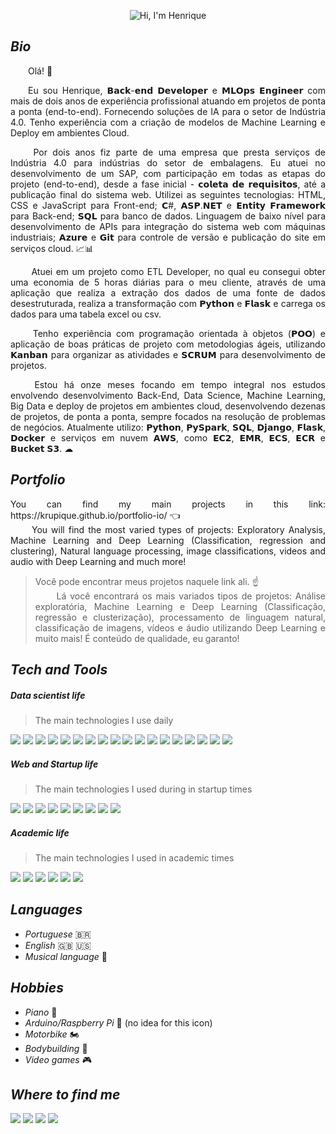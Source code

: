 <p align="center">
  <img src="https://github.com/Krupique/Krupique/raw/main/assets/header.gif" alt="Hi, I'm Henrique">
</p>

_<h2>Bio</h2>_
<p align="justify">&emsp;&emsp;Olá! 👋
</p>

<p align="justify">&emsp;&emsp;Eu sou Henrique, 𝗕𝗮𝗰𝗸-𝗲𝗻𝗱 𝗗𝗲𝘃𝗲𝗹𝗼𝗽𝗲𝗿 e 𝗠𝗟𝗢𝗽𝘀 𝗘𝗻𝗴𝗶𝗻𝗲𝗲𝗿 com mais de dois anos de experiência profissional atuando em projetos de ponta a ponta (end-to-end). Fornecendo soluções de IA para o setor de Indústria 4.0. Tenho experiência com a criação de modelos de Machine Learning e Deploy em ambientes Cloud.
</p>

<p align="justify">&emsp;&emsp;
Por dois anos fiz parte de uma empresa que presta serviços de Indústria 4.0 para indústrias do setor de embalagens. Eu atuei no desenvolvimento de um SAP, com participação em todas as etapas do projeto (end-to-end), desde a fase inicial - 𝗰𝗼𝗹𝗲𝘁𝗮 𝗱𝗲 𝗿𝗲𝗾𝘂𝗶𝘀𝗶𝘁𝗼𝘀, até a publicação final do sistema web. Utilizei as seguintes tecnologias: HTML, CSS e JavaScript para Front-end; 𝗖#, 𝗔𝗦𝗣.𝗡𝗘𝗧 e 𝗘𝗻𝘁𝗶𝘁𝘆 𝗙𝗿𝗮𝗺𝗲𝘄𝗼𝗿𝗸 para Back-end; 𝗦𝗤𝗟 para banco de dados. Linguagem de baixo nível para desenvolvimento de APIs para integração do sistema web com máquinas industriais; 𝗔𝘇𝘂𝗿𝗲 e 𝗚𝗶𝘁 para controle de versão e publicação do site em serviços cloud. 📈📊
</p>

<p align="justify">&emsp;&emsp;
Atuei em um projeto como ETL Developer, no qual eu consegui obter uma economia de 5 horas diárias para o meu cliente, através de uma aplicação que realiza a extração dos dados de uma fonte de dados desestruturada, realiza a transformação com 𝗣𝘆𝘁𝗵𝗼𝗻 e 𝗙𝗹𝗮𝘀𝗸 e carrega os dados para uma tabela excel ou csv.
</p>

<p align="justify">&emsp;&emsp;
Tenho experiência com programação orientada à objetos (𝗣𝗢𝗢) e aplicação de boas práticas de projeto com metodologias ágeis, utilizando 𝗞𝗮𝗻𝗯𝗮𝗻 para organizar as atividades e 𝗦𝗖𝗥𝗨𝗠 para desenvolvimento de projetos.
</p>

<p align="justify">&emsp;&emsp;
Estou há onze meses focando em tempo integral nos estudos envolvendo desenvolvimento Back-End, Data Science, Machine Learning, Big Data e deploy de projetos em ambientes cloud, desenvolvendo dezenas de projetos, de ponta a ponta, sempre focados na resolução de problemas de negócios. Atualmente utilizo: 𝗣𝘆𝘁𝗵𝗼𝗻, 𝗣𝘆𝗦𝗽𝗮𝗿𝗸, 𝗦𝗤𝗟, 𝗗𝗷𝗮𝗻𝗴𝗼, 𝗙𝗹𝗮𝘀𝗸, 𝗗𝗼𝗰𝗸𝗲𝗿 e serviços em nuvem 𝗔𝗪𝗦, como 𝗘𝗖𝟮, 𝗘𝗠𝗥, 𝗘𝗖𝗦, 𝗘𝗖𝗥 e 𝗕𝘂𝗰𝗸𝗲𝘁 𝗦𝟯. ☁
</p>

_<h2>Portfolio</h2>_
<p align="justify">
You can find my main projects in this link: https://krupique.github.io/portfolio-io/ 👈<br/>
&emsp;&emsp;
  You will find the most varied types of projects: Exploratory Analysis, Machine Learning and Deep Learning (Classification, regression and clustering), Natural language processing, image classifications, videos and audio with Deep Learning and much more!
</p>

<blockquote>
  <p align="justify">
    Você pode encontrar meus projetos naquele link ali. ☝ <br/>&emsp;&emsp;
    Lá você encontrará os mais variados tipos de projetos: Análise exploratória, Machine Learning e Deep Learning (Classificação, regressão e clusterização), processamento de linguagem natural, classificação de imagens, vídeos e áudio utilizando Deep Learning e muito mais! É conteúdo de qualidade, eu garanto!
  </p>
</blockquote>

_<h2>Tech and Tools</h2>_
<h5>Data scientist life</h5>
<blockquote>The main technologies I use daily</blockquote>
<a title="Python" href=""><img src="https://img.shields.io/badge/Python-3776AB?style=for-the-badge&logo=python&logoColor=white"></a>
<a title="Tensorflow" href=""><img src="https://img.shields.io/badge/TensorFlow-FF6F00?style=for-the-badge&logo=TensorFlow&logoColor=white"></a>
<a title="Tableau" href=""><img src="https://img.shields.io/badge/Tableau-E97627?style=for-the-badge&logo=Tableau&logoColor=white"></a>
<a title="Mongo DB" href=""><img src="https://img.shields.io/badge/MongoDB-4EA94B?style=for-the-badge&logo=mongodb&logoColor=white"></a>
<a title="Pandas" href=""><img src="https://img.shields.io/badge/Pandas-2C2D72?style=for-the-badge&logo=pandas&logoColor=white"></a>
<a title="Numpy" href=""><img src="https://img.shields.io/badge/Numpy-777BB4?style=for-the-badge&logo=numpy&logoColor=white"></a>
<a title="Scikit Learn" href=""><img src="https://img.shields.io/badge/scikit_learn-F7931E?style=for-the-badge&logo=scikit-learn&logoColor=white"></a>
<a title="Keras" href=""><img src="https://img.shields.io/badge/Keras-D00000?style=for-the-badge&logo=Keras&logoColor=white"></a>
<a title="Scipy" href=""><img src="https://img.shields.io/badge/SciPy-654FF0?style=for-the-badge&logo=SciPy&logoColor=white"></a>
<a title="Pytorch" href=""><img src="https://img.shields.io/badge/PyTorch-EE4C2C?style=for-the-badge&logo=PyTorch&logoColor=white"></a>
<a title="Plotly" href=""><img src="https://img.shields.io/badge/Plotly-239120?style=for-the-badge&logo=plotly&logoColor=white"></a>
<a title="JSON" href=""><img src="https://img.shields.io/badge/json-5E5C5C?style=for-the-badge&logo=json&logoColor=white"></a>
<a title="Django" href=""><img src="https://img.shields.io/badge/Django-092E20?style=for-the-badge&logo=django&logoColor=white"/></a>
<a title="Flask" href=""><img src="https://img.shields.io/badge/Flask-000000?style=for-the-badge&logo=flask&logoColor=white"></a>
<a title="Heroku" href=""><img src="https://img.shields.io/badge/Heroku-430098?style=for-the-badge&logo=heroku&logoColor=white"></a>
<a title="Amazon AWS" href=""><img src="https://img.shields.io/badge/Amazon_AWS-232F3E?style=for-the-badge&logo=amazon-aws&logoColor=white"></a>
<a title="Google Cloud Computing" href=""><img src="https://img.shields.io/badge/Google_Cloud-4285F4?style=for-the-badge&logo=google-cloud&logoColor=white"></a>
<a title="Microsoft Azure" href=""><img src="https://img.shields.io/badge/Microsoft_Azure-0089D6?style=for-the-badge&logo=microsoft-azure&logoColor=white"></a>
<h5>Web and Startup life</h5>
<blockquote>The main technologies I used during in startup times</blockquote>
<a title="Visual Studio" href=""><img src="https://img.shields.io/badge/Visual_Studio-5C2D91?style=for-the-badge&logo=visual%20studio&logoColor=white"></a>
<a title=".NET and .NET CORE" href=""><img src="https://img.shields.io/badge/.NET-512BD4?style=for-the-badge&logo=dotnet&logoColor=white"></a>
<a title="C#" href=""><img src="https://img.shields.io/badge/C%23-239120?style=for-the-badge&logo=c-sharp&logoColor=white"></a>
<a title="HTML5" href=""><img src="https://img.shields.io/badge/HTML5-E34F26?style=for-the-badge&logo=html5&logoColor=white"></a>
<a title="CSS3" href=""><img src="https://img.shields.io/badge/CSS3-1572B6?style=for-the-badge&logo=css3&logoColor=white"></a>
<a title="Javascript" href=""><img src="https://img.shields.io/badge/JavaScript-323330?style=for-the-badge&logo=javascript&logoColor=F7DF1E"></a>
<a title="Bootstrap" href=""><img src="https://img.shields.io/badge/Bootstrap-563D7C?style=for-the-badge&logo=bootstrap&logoColor=white"></a>
<a title="SQL Server" href=""><img src="https://img.shields.io/badge/Microsoft_SQL_Server-CC2927?style=for-the-badge&logo=microsoft-sql-server&logoColor=white"></a>
<a title="SQL" href=""><img src="https://img.shields.io/badge/PLSQL-F80000?style=for-the-badge&logo=oracle&logoColor=black"></a>
<h5>Academic life</h5>
<blockquote>The main technologies I used in academic times</blockquote>
<a title="C" href=""><img src="https://img.shields.io/badge/C-00599C?style=for-the-badge&logo=c&logoColor=white"></a>
<a title="C++" href=""><img src="https://img.shields.io/badge/C%2B%2B-00599C?style=for-the-badge&logo=c%2B%2B&logoColor=white"></a>
<a title="Java" href=""><img src="https://img.shields.io/badge/Java-ED8B00?style=for-the-badge&logo=java&logoColor=white"></a>
<a title="OpenCV" href=""><img src="https://img.shields.io/badge/OpenCV-27338e?style=for-the-badge&logo=OpenCV&logoColor=white"></a>
<a title="MYSQL" href=""><img src="https://img.shields.io/badge/MySQL-005C84?style=for-the-badge&logo=mysql&logoColor=white"></a>
<a title="PostgreSQL" href=""><img src="https://img.shields.io/badge/PostgreSQL-316192?style=for-the-badge&logo=postgresql&logoColor=white"></a>

_<h2>Languages</h2>_
* _Portuguese_ 🇧🇷
* _English_ 🇬🇧 🇺🇸
* _Musical language_ 🎵

_<h2> Hobbies </h2>_
* _Piano_ 🎹
* _Arduino/Raspberry Pi_ 🌻 (no idea for this icon)
* _Motorbike_ 🏍
* _Bodybuilding_ 💪
* _Video games_ 🎮

_<h2>Where to find me</h2>_
<a href="https://www.kaggle.com/krupck"><img src="https://img.shields.io/badge/Kaggle-20BEFF?style=for-the-badge&logo=Kaggle&logoColor=white"></a>
<a href="https://www.linkedin.com/in/henrique-krupck/"><img src="https://img.shields.io/badge/LinkedIn-0077B5?style=for-the-badge&logo=linkedin&logoColor=white"></a>
<a href="https://www.instagram.com/h_krupck/"><img src="https://img.shields.io/badge/Instagram-E4405F?style=for-the-badge&logo=instagram&logoColor=white"></a>
<a href="https://outlook.live.com"><img src="https://img.shields.io/badge/Microsoft_Outlook-0078D4?style=for-the-badge&logo=microsoft-outlook&logoColor=white"></a>













<!--

<a href=""><img src="https://img.shields.io/badge/TensorFlow-FF6F00?style=for-the-badge&logo=tensorflow&logoColor=white"></a>



**Krupique/Krupique** is a ✨ _special_ ✨ repository because its `README.md` (this file) appears on your GitHub profile.

Here are some ideas to get you started:

- 🔭 I’m currently working on ...
- 🌱 I’m currently learning ...
- 👯 I’m looking to collaborate on ...
- 🤔 I’m looking for help with ...
- 💬 Ask me about ...
- 📫 How to reach me: ...
- 😄 Pronouns: ...
- ⚡ Fun fact: ...
-->


